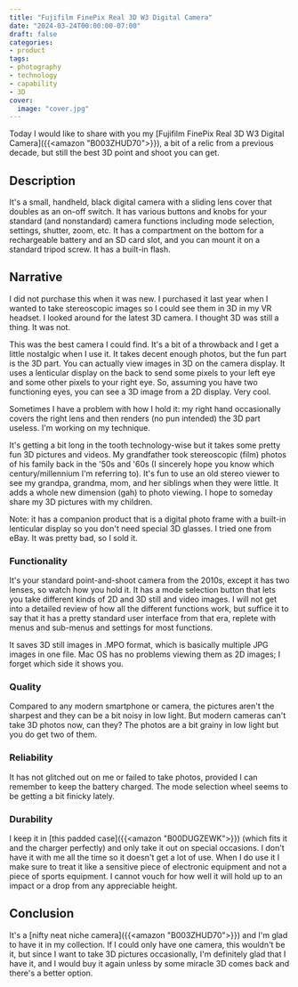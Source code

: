 ```yaml
---
title: "Fujifilm FinePix Real 3D W3 Digital Camera"
date: "2024-03-24T00:00:00-07:00"
draft: false
categories:
- product
tags:
- photography
- technology
- capability
- 3D
cover:
  image: "cover.jpg"
---
```

Today I would like to share with you my [Fujifilm FinePix Real 3D W3 Digital Camera]({{<amazon "B003ZHUD70">}}), a bit of a relic from a previous decade, but still the best 3D point and shoot you can get.
<!--more-->
## Description

It's a small, handheld, black digital camera with a sliding lens cover that doubles as an on-off switch. It has various buttons and knobs for your standard (and nonstandard) camera functions including mode selection, settings, shutter, zoom, etc. It has a compartment on the bottom for a rechargeable battery and an SD card slot, and you can mount it on a standard tripod screw. It has a built-in flash.

## Narrative

I did not purchase this when it was new. I purchased it last year when I wanted to take stereoscopic images so I could see them in 3D in my VR headset. I looked around for the latest 3D camera. I thought 3D was still a thing. It was not.

This was the best camera I could find. It's a bit of a throwback and I get a little nostalgic when I use it. It takes decent enough photos, but the fun part is the 3D part. You can actually view images in 3D on the camera display. It uses a lenticular display on the back to send some pixels to your left eye and some other pixels to your right eye. So, assuming you have two functioning eyes, you can see a 3D image from a 2D display. Very cool.

Sometimes I have a problem with how I hold it: my right hand occasionally covers the right lens and then renders (no pun intended) the 3D part useless. I'm working on my technique.

It's getting a bit long in the tooth technology-wise but it takes some pretty fun 3D pictures and videos. My grandfather took stereoscopic (film) photos of his family back in the '50s and '60s (I sincerely hope you know which century/millennium I'm referring to). It's fun to use an old stereo viewer to see my grandpa, grandma, mom, and her siblings when they were little. It adds a whole new dimension (gah) to photo viewing. I hope to someday share my 3D pictures with my children.

Note: it has a companion product that is a digital photo frame with a built-in lenticular display so you don't need special 3D glasses. I tried one from eBay. It was pretty bad, so I sold it.

### Functionality

It's your standard point-and-shoot camera from the 2010s, except it has two lenses, so watch how you hold it. It has a mode selection button that lets you take different kinds of 2D and 3D still and video images. I will not get into a detailed review of how all the different functions work, but suffice it to say that it has a pretty standard user interface from that era, replete with menus and sub-menus and settings for most functions.

It saves 3D still images in .MPO format, which is basically multiple JPG images in one file. Mac OS has no problems viewing them as 2D images; I forget which side it shows you.

### Quality

Compared to any modern smartphone or camera, the pictures aren't the sharpest and they can be a bit noisy in low light. But modern cameras can't take 3D photos now, can they? The photos are a bit grainy in low light but you do get two of them.

### Reliability

It has not glitched out on me or failed to take photos, provided I can remember to keep the battery charged. The mode selection wheel seems to be getting a bit finicky lately.

### Durability

I keep it in [this padded case]({{<amazon "B00DUGZEWK">}}) (which fits it and the charger perfectly) and only take it out on special occasions. I don't have it with me all the time so it doesn't get a lot of use. When I do use it I make sure to treat it like a sensitive piece of electronic equipment and not a piece of sports equipment. I cannot vouch for how well it will hold up to an impact or a drop from any appreciable height.

## Conclusion

It's a [nifty neat niche camera]({{<amazon "B003ZHUD70">}}) and I'm glad to have it in my collection. If I could only have one camera, this wouldn't be it, but since I want to take 3D pictures occasionally, I'm definitely glad that I have it, and I would buy it again unless by some miracle 3D comes back and there's a better option.
